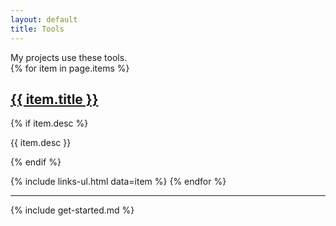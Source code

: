 ```yaml
---
layout: default
title: Tools
---
```


<section markdown="1">
My projects use these tools.
</section>

<section>
{% for item in page.items %}
  <h1><a href="{{ item.url }}">{{ item.title }}</a></h1>

  {% if item.desc %}
  <p>{{ item.desc }}</p>
  {% endif %}

  {% include links-ul.html data=item %}
{% endfor %}
</section>

<hr>

<section markdown="1">
{% include get-started.md %}
</section>

<script>
element = document.getElementById("tools-menu");
element.className += " active";
</script>
